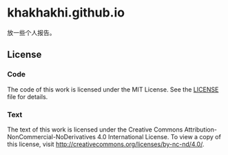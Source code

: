 # khakhakhi.github.io

放一些个人报告。


## License

### Code
The code of this work is licensed under the MIT License. See the [LICENSE](LICENSE) file for details.
### Text
The text of this work is licensed under the Creative Commons Attribution-NonCommercial-NoDerivatives 4.0 International License. To view a copy of this license, visit http://creativecommons.org/licenses/by-nc-nd/4.0/.
